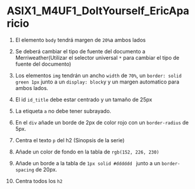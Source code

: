 # ASIX1_M4UF1_DoItYourself_EricAparicio

1. El elemento `body` tendrá margen de `20%`a ambos lados

2. Se deberá cambiar el tipo de fuente del documento a Merriweather(Utilizar el selector universal `*` para cambiar el tipo de fuente del documento)

3. Los elementos `img` tendrán un ancho `width` de `70%`, un `border: solid green 1px` junto a un `display: block`y y un margen automatico para ambos lados.

4. El id `id_title` debe estar centrado y un tamaño de 25px

5. La etiqueta `a` no debe tener subrayado.

6. En el `div` añade un borde de 2px de color rojo con un `border-radius` de 5px.

7. Centra el texto `p` del h2 (Sinopsis de la serie)

8. Añade un color de fondo en la tabla de `rgb(152, 226, 230)`

9. Añade un borde a la tabla de `1px solid #dddddd ` junto a un `border-spacing` de 20px.

10. Centra todos los `h2`
